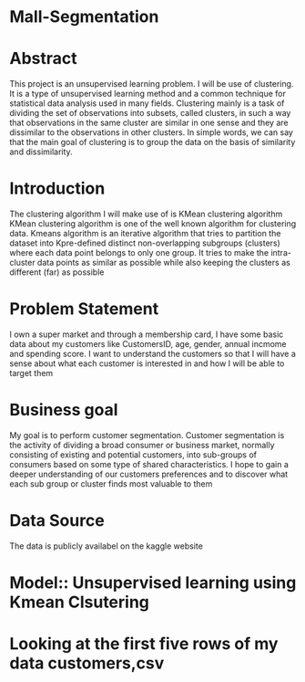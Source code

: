 # Mall-Segmentation
# Abstract
This project is an unsupervised learning problem. I will be use of clustering. It is a type of unsupervised learning method and a common technique for statistical data analysis used in many fields. Clustering mainly is a task of dividing the set of observations into subsets, called clusters, in such a way that observations in the same cluster are similar in one sense and they are dissimilar to the observations in other clusters. In simple words, we can say that the main goal of clustering is to group the data on the basis of similarity and dissimilarity.
# Introduction
The clustering algorithm I will make use of is KMean clustering algorithm
KMean clustering algorithm is one of the well known algorithm for clustering data. Kmeans algorithm is an iterative algorithm that tries to partition the dataset into Kpre-defined distinct non-overlapping subgroups (clusters) where each data point belongs to only one group. It tries to make the intra-cluster data points as similar as possible while also keeping the clusters as different (far) as possible
# Problem Statement
I own a super market and through a membership card, I have some basic data about my customers like CustomersID, age, gender, annual incmome and spending score. I want to understand the customers so that I will have a sense about what each customer is interested in and how I will be able to target them
# Business goal
My goal is to perform customer segmentation. Customer segmentation is the activity of dividing a broad consumer or business market, normally consisting of existing and potential customers, into sub-groups of consumers based on some type of shared characteristics. I hope to gain a deeper understanding of our customers preferences and to discover what each sub group or cluster finds most valuable to them
# Data Source
The data is publicly availabel on the kaggle website
# Model:: Unsupervised learning using Kmean Clsutering
# Looking at the first five rows of my data customers,csv


